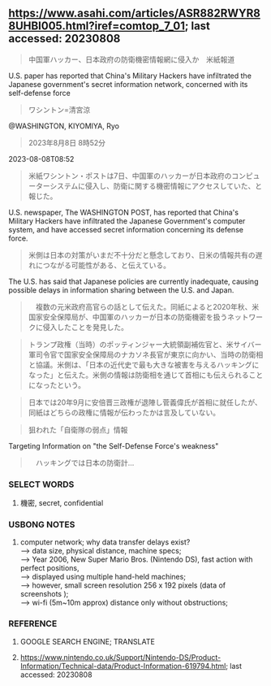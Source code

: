 ## https://www.asahi.com/articles/ASR882RWYR88UHBI005.html?iref=comtop_7_01; last accessed: 20230808

> 中国軍ハッカー、日本政府の防衛機密情報網に侵入か　米紙報道

U.S. paper has reported that China's Military Hackers have infiltrated the Japanese government's secret information network, concerned with its self-defense force  

> ワシントン=清宮涼

@WASHINGTON, KIYOMIYA, Ryo

> 2023年8月8日 8時52分

2023-08-08T08:52

> 米紙ワシントン・ポストは7日、中国軍のハッカーが日本政府のコンピューターシステムに侵入し、防衛に関する機密情報にアクセスしていた、と報じた。

U.S. newspaper, The WASHINGTON POST, has reported that China's Military Hackers have infiltrated the Japanese Government's computer system, and have accessed secret information concerning its defense force. 

> 米側は日本の対策がいまだ不十分だと懸念しており、日米の情報共有の遅れにつながる可能性がある、と伝えている。

The U.S. has said that Japanese policies are currently inadequate, causing possible delays in information sharing between the U.S. and Japan.

>　複数の元米政府高官らの話として伝えた。同紙によると2020年秋、米国家安全保障局が、中国軍のハッカーが日本の防衛機密を扱うネットワークに侵入したことを発見した。

> トランプ政権（当時）のポッティンジャー大統領副補佐官と、米サイバー軍司令官で国家安全保障局のナカソネ長官が東京に向かい、当時の防衛相と協議。米側は、「日本の近代史で最も大きな被害を与えるハッキングになった」と伝えた。米側の情報は防衛相を通じて首相にも伝えられることになったという。

> 日本では20年9月に安倍晋三政権が退陣し菅義偉氏が首相に就任したが、同紙はどちらの政権に情報が伝わったかは言及していない。

> 狙われた「自衛隊の弱点」情報

Targeting Information on "the Self-Defense Force's weakness"

>　ハッキングでは日本の防衛計…

### SELECT WORDS

1) 機密, secret, confidential

### USBONG NOTES

1) computer network; why data transfer delays exist?<br/>
--> data size, physical distance, machine specs;<br/> 
--> Year 2006, New Super Mario Bros. (Nintendo DS), fast action with perfect positions,<br/> 
--> displayed using multiple hand-held machines;<br/> 
--> however, small screen resolution 256 x 192 pixels (data of screenshots );<br/> 
--> wi-fi (5m~10m approx) distance only without obstructions;

### REFERENCE

1) GOOGLE SEARCH ENGINE; TRANSLATE

2) https://www.nintendo.co.uk/Support/Nintendo-DS/Product-Information/Technical-data/Product-Information-619794.html; last accessed: 20230808
